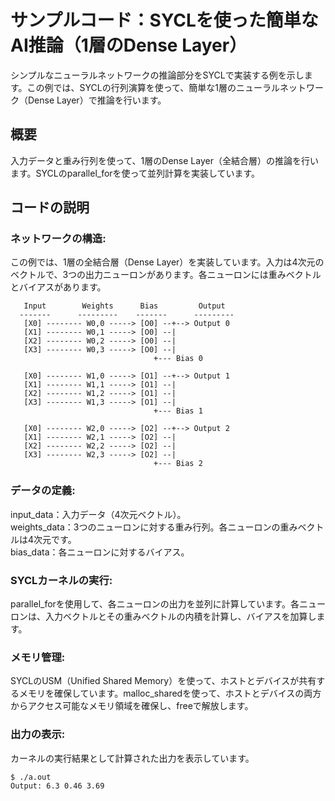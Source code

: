 # サンプルコード：SYCLを使った簡単なAI推論（1層のDense Layer）
シンプルなニューラルネットワークの推論部分をSYCLで実装する例を示します。この例では、SYCLの行列演算を使って、簡単な1層のニューラルネットワーク（Dense Layer）で推論を行います。

## 概要
入力データと重み行列を使って、1層のDense Layer（全結合層）の推論を行います。SYCLのparallel_forを使って並列計算を実装しています。

## コードの説明
### ネットワークの構造: 
この例では、1層の全結合層（Dense Layer）を実装しています。入力は4次元のベクトルで、3つの出力ニューロンがあります。各ニューロンには重みベクトルとバイアスがあります。    

```
   Input        Weights      Bias         Output
  -------      ---------    -------      ---------
   [X0] -------- W0,0 -----> [O0] --+--> Output 0
   [X1] -------- W0,1 -----> [O0] --|   
   [X2] -------- W0,2 -----> [O0] --|   
   [X3] -------- W0,3 -----> [O0] --|   
                                +--- Bias 0

   [X0] -------- W1,0 -----> [O1] --+--> Output 1
   [X1] -------- W1,1 -----> [O1] --|   
   [X2] -------- W1,2 -----> [O1] --|   
   [X3] -------- W1,3 -----> [O1] --|   
                                +--- Bias 1

   [X0] -------- W2,0 -----> [O2] --+--> Output 2
   [X1] -------- W2,1 -----> [O2] --|   
   [X2] -------- W2,2 -----> [O2] --|   
   [X3] -------- W2,3 -----> [O2] --|   
                                +--- Bias 2
```

### データの定義:   
input_data：入力データ（4次元ベクトル）。   
weights_data：3つのニューロンに対する重み行列。各ニューロンの重みベクトルは4次元です。  
bias_data：各ニューロンに対するバイアス。   
### SYCLカーネルの実行: 
parallel_forを使用して、各ニューロンの出力を並列に計算しています。各ニューロンは、入力ベクトルとその重みベクトルの内積を計算し、バイアスを加算します。      
### メモリ管理: 
SYCLのUSM（Unified Shared Memory）を使って、ホストとデバイスが共有するメモリを確保しています。malloc_sharedを使って、ホストとデバイスの両方からアクセス可能なメモリ領域を確保し、freeで解放します。 
### 出力の表示: 
カーネルの実行結果として計算された出力を表示しています。
```
$ ./a.out 
Output: 6.3 0.46 3.69
```